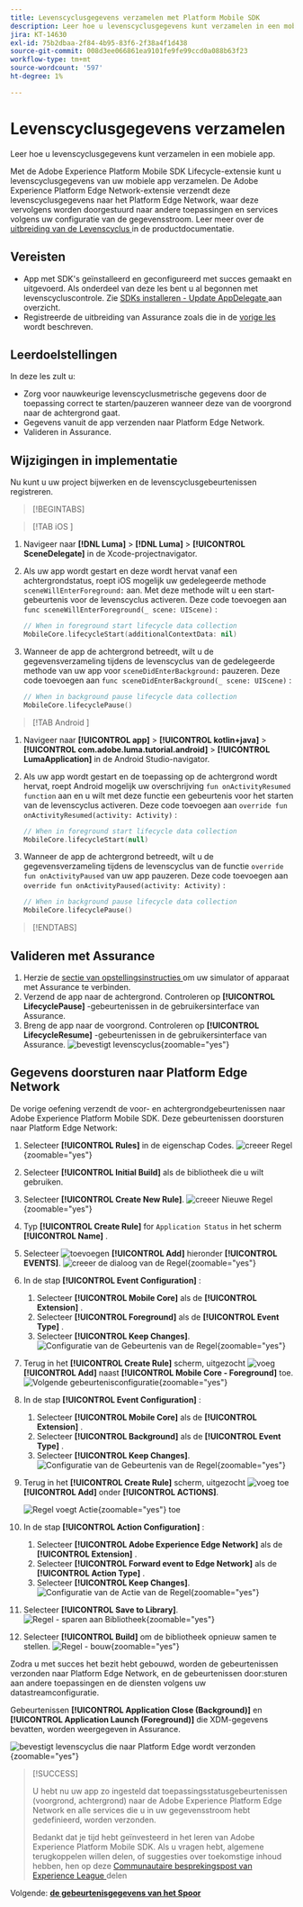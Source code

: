 ```yaml
---
title: Levenscyclusgegevens verzamelen met Platform Mobile SDK
description: Leer hoe u levenscyclusgegevens kunt verzamelen in een mobiele app.
jira: KT-14630
exl-id: 75b2dbaa-2f84-4b95-83f6-2f38a4f1d438
source-git-commit: 008d3ee066861ea9101fe9fe99ccd0a088b63f23
workflow-type: tm+mt
source-wordcount: '597'
ht-degree: 1%

---
```


# Levenscyclusgegevens verzamelen

Leer hoe u levenscyclusgegevens kunt verzamelen in een mobiele app.

Met de Adobe Experience Platform Mobile SDK Lifecycle-extensie kunt u levenscyclusgegevens van uw mobiele app verzamelen. De Adobe Experience Platform Edge Network-extensie verzendt deze levenscyclusgegevens naar het Platform Edge Network, waar deze vervolgens worden doorgestuurd naar andere toepassingen en services volgens uw configuratie van de gegevensstroom. Leer meer over de [ uitbreiding van de Levenscyclus ](https://developer.adobe.com/client-sdks/documentation/lifecycle-for-edge-network/) in de productdocumentatie.


## Vereisten

* App met SDK&#39;s geïnstalleerd en geconfigureerd met succes gemaakt en uitgevoerd. Als onderdeel van deze les bent u al begonnen met levenscycluscontrole. Zie [ SDKs installeren - Update AppDelegate ](install-sdks.md#update-appdelegate) aan overzicht.
* Registreerde de uitbreiding van Assurance zoals die in de [ vorige les ](install-sdks.md) wordt beschreven.

## Leerdoelstellingen

In deze les zult u:

<!--
* Add lifecycle field group to the schema.
* -->
* Zorg voor nauwkeurige levenscyclusmetrische gegevens door de toepassing correct te starten/pauzeren wanneer deze van de voorgrond naar de achtergrond gaat.
* Gegevens vanuit de app verzenden naar Platform Edge Network.
* Valideren in Assurance.

<!--
## Add lifecycle field group to schema

The Consumer Experience Event field group you added in the [previous lesson](create-schema.md) already contains the lifecycle fields, so you can skip this step. If you don't use Consumer Experience Event field group in your own app, you can add the lifecycle fields by doing the following:

1. Navigate to the schema interface as described in the [previous lesson](create-schema.md).
1. Open the **Luma Mobile App Event Schema** schema and select **[!UICONTROL Add]** next to Field groups.
    ![select add](assets/lifecycle-add.png){zoomable="yes"}
1. In the search bar, enter "lifecycle".
1. Select the checkbox next to **[!UICONTROL AEP Mobile Lifecycle Details]**.
1. Select **[!UICONTROL Add field groups]**.
    ![add field group](assets/lifecycle-lifecycle-field-group.png){zoomable="yes"}
1. Select **[!UICONTROL Save]**.
    ![save](assets/lifecycle-lifecycle-save.png){zoomable="yes"}
-->

## Wijzigingen in implementatie

Nu kunt u uw project bijwerken en de levenscyclusgebeurtenissen registreren.

>[!BEGINTABS]

>[!TAB  iOS ]

1. Navigeer naar **[!DNL Luma]** > **[!DNL Luma]** > **[!UICONTROL SceneDelegate]** in de Xcode-projectnavigator.

1. Als uw app wordt gestart en deze wordt hervat vanaf een achtergrondstatus, roept iOS mogelijk uw gedelegeerde methode `sceneWillEnterForeground:` aan. Met deze methode wilt u een start-gebeurtenis voor de levenscyclus activeren. Deze code toevoegen aan `func sceneWillEnterForeground(_ scene: UIScene)` :

   ```swift
   // When in foreground start lifecycle data collection
   MobileCore.lifecycleStart(additionalContextData: nil)
   ```

1. Wanneer de app de achtergrond betreedt, wilt u de gegevensverzameling tijdens de levenscyclus van de gedelegeerde methode van uw app voor `sceneDidEnterBackground:` pauzeren. Deze code toevoegen aan `func sceneDidEnterBackground(_ scene: UIScene)` :

   ```swift
   // When in background pause lifecycle data collection
   MobileCore.lifecyclePause()
   ```

>[!TAB  Android ]

1. Navigeer naar **[!UICONTROL app]** > **[!UICONTROL kotlin+java]** > **[!UICONTROL com.adobe.luma.tutorial.android]** > **[!UICONTROL LumaApplication]** in de Android Studio-navigator.

1. Als uw app wordt gestart en de toepassing op de achtergrond wordt hervat, roept Android mogelijk uw overschrijving `fun onActivityResumed function` aan en u wilt met deze functie een gebeurtenis voor het starten van de levenscyclus activeren. Deze code toevoegen aan `override fun onActivityResumed(activity: Activity)` :

   ```kotlin
   // When in foreground start lifecycle data collection
   MobileCore.lifecycleStart(null)
   ```

1. Wanneer de app de achtergrond betreedt, wilt u de gegevensverzameling tijdens de levenscyclus van de functie `override fun onActivityPaused` van uw app pauzeren. Deze code toevoegen aan `override fun onActivityPaused(activity: Activity)` :

   ```swift
   // When in background pause lifecycle data collection
   MobileCore.lifecyclePause()
   ```

>[!ENDTABS]


## Valideren met Assurance

1. Herzie de [ sectie van opstellingsinstructies ](assurance.md#connecting-to-a-session) om uw simulator of apparaat met Assurance te verbinden.
1. Verzend de app naar de achtergrond. Controleren op **[!UICONTROL LifecyclePause]** -gebeurtenissen in de gebruikersinterface van Assurance.
1. Breng de app naar de voorgrond. Controleren op **[!UICONTROL LifecycleResume]** -gebeurtenissen in de gebruikersinterface van Assurance.
   ![ bevestigt levenscyclus ](assets/lifecycle-lifecycle-assurance.png){zoomable="yes"}


## Gegevens doorsturen naar Platform Edge Network

De vorige oefening verzendt de voor- en achtergrondgebeurtenissen naar Adobe Experience Platform Mobile SDK. Deze gebeurtenissen doorsturen naar Platform Edge Network:

1. Selecteer **[!UICONTROL Rules]** in de eigenschap Codes.
   ![ creeer Regel ](assets/rule-create.png){zoomable="yes"}
1. Selecteer **[!UICONTROL Initial Build]** als de bibliotheek die u wilt gebruiken.
1. Selecteer **[!UICONTROL Create New Rule]**.
   ![ creeer Nieuwe Regel ](assets/rules-create-new.png){zoomable="yes"}
1. Typ **[!UICONTROL Create Rule]** for `Application Status` in het scherm **[!UICONTROL Name]** .
1. Selecteer ![ toevoegen ](https://spectrum.adobe.com/static/icons/workflow_18/Smock_AddCircle_18_N.svg) **[!UICONTROL Add]** hieronder **[!UICONTROL EVENTS]**.
   ![ creeer de dialoog van de Regel ](assets/rule-create-name.png){zoomable="yes"}
1. In de stap **[!UICONTROL Event Configuration]** :
   1. Selecteer **[!UICONTROL Mobile Core]** als de **[!UICONTROL Extension]** .
   1. Selecteer **[!UICONTROL Foreground]** als de **[!UICONTROL Event Type]** .
   1. Selecteer **[!UICONTROL Keep Changes]**.
      ![ Configuratie van de Gebeurtenis van de Regel ](assets/rule-event-configuration.png){zoomable="yes"}
1. Terug in het **[!UICONTROL Create Rule]** scherm, uitgezocht ![ voeg ](https://spectrum.adobe.com/static/icons/workflow_18/Smock_AddCircle_18_N.svg) **[!UICONTROL Add]** naast **[!UICONTROL Mobile Core - Foreground]** toe.
   ![ Volgende gebeurtenisconfiguratie ](assets/rule-event-configuration-next.png){zoomable="yes"}
1. In de stap **[!UICONTROL Event Configuration]** :
   1. Selecteer **[!UICONTROL Mobile Core]** als de **[!UICONTROL Extension]** .
   1. Selecteer **[!UICONTROL Background]** als de **[!UICONTROL Event Type]** .
   1. Selecteer **[!UICONTROL Keep Changes]**.
      ![ Configuratie van de Gebeurtenis van de Regel ](assets/rule-event-configuration-background.png){zoomable="yes"}
1. Terug in het **[!UICONTROL Create Rule]** scherm, uitgezocht ![ voeg ](https://spectrum.adobe.com/static/icons/workflow_18/Smock_AddCircle_18_N.svg) toe **[!UICONTROL Add]** onder **[!UICONTROL ACTIONS]**.

   ![ Regel voegt Actie ](assets/rule-action-button.png){zoomable="yes"} toe

1. In de stap **[!UICONTROL Action Configuration]** :
   1. Selecteer **[!UICONTROL Adobe Experience Edge Network]** als de **[!UICONTROL Extension]** .
   1. Selecteer **[!UICONTROL Forward event to Edge Network]** als de **[!UICONTROL Action Type]** .
   1. Selecteer **[!UICONTROL Keep Changes]**.
      ![ Configuratie van de Actie van de Regel ](assets/rule-action-configuration.png){zoomable="yes"}
1. Selecteer **[!UICONTROL Save to Library]**.
   ![ Regel - sparen aan Bibliotheek ](assets/rule-save-to-library.png){zoomable="yes"}
1. Selecteer **[!UICONTROL Build]** om de bibliotheek opnieuw samen te stellen.
   ![ Regel - bouw ](assets/rule-build.png){zoomable="yes"}

Zodra u met succes het bezit hebt gebouwd, worden de gebeurtenissen verzonden naar Platform Edge Network, en de gebeurtenissen door:sturen aan andere toepassingen en de diensten volgens uw datastreamconfiguratie.

Gebeurtenissen **[!UICONTROL Application Close (Background)]** en **[!UICONTROL Application Launch (Foreground)]** die XDM-gegevens bevatten, worden weergegeven in Assurance.

![ bevestigt levenscyclus die naar Platform Edge wordt verzonden ](assets/lifecycle-edge-assurance.png){zoomable="yes"}

>[!SUCCESS]
>
>U hebt nu uw app zo ingesteld dat toepassingsstatusgebeurtenissen (voorgrond, achtergrond) naar de Adobe Experience Platform Edge Network en alle services die u in uw gegevensstroom hebt gedefinieerd, worden verzonden.
>
> Bedankt dat je tijd hebt geïnvesteerd in het leren van Adobe Experience Platform Mobile SDK. Als u vragen hebt, algemene terugkoppelen willen delen, of suggesties over toekomstige inhoud hebben, hen op deze [ Communautaire besprekingspost van Experience League ](https://experienceleaguecommunities.adobe.com/t5/adobe-experience-platform-data/tutorial-discussion-implement-adobe-experience-cloud-in-mobile/td-p/443796) delen

Volgende: **[de gebeurtenisgegevens van het Spoor](events.md)**
